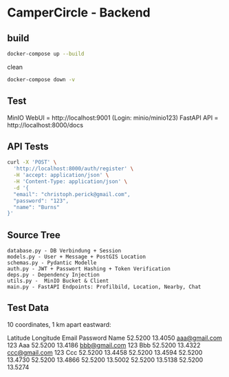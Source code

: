 # CamperCircle - Backend


## build

```bash
docker-compose up --build
```

clean
```bash
docker-compose down -v
```

## Test
MinIO WebUI = http://localhost:9001 (Login: minio/minio123)
FastAPI API = http://localhost:8000/docs

## API Tests
```bash
curl -X 'POST' \
  'http://localhost:8000/auth/register' \
  -H 'accept: application/json' \
  -H 'Content-Type: application/json' \
  -d '{
  "email": "christoph.perick@gmail.com",
  "password": "123",
  "name": "Burns"
}'
```

## Source Tree

```
database.py - DB Verbindung + Session
models.py - User + Message + PostGIS Location
schemas.py - Pydantic Modelle
auth.py - JWT + Passwort Hashing + Token Verification
deps.py - Dependency Injection
utils.py -  MinIO Bucket & Client
main.py - FastAPI Endpoints: Profilbild, Location, Nearby, Chat
```

## Test Data

10 coordinates, 1 km apart eastward:

Latitude Longitude Email Password Name
52.5200	13.4050 aaa@gmail.com 123 Aaa
52.5200	13.4186 bbb@gmail.com 123 Bbb
52.5200	13.4322 ccc@gmail.com 123 Ccc
52.5200	13.4458
52.5200	13.4594
52.5200	13.4730
52.5200	13.4866
52.5200	13.5002
52.5200	13.5138
52.5200	13.5274
